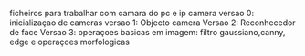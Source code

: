 ficheiros para trabalhar com camara do pc e ip camera
versao 0: inicializaçao de cameras
versao 1: Objecto camera
Versao 2: Reconhecedor de face 
Versao 3: operaçoes basicas em imagem: filtro gaussiano,canny, edge e operaçoes morfologicas